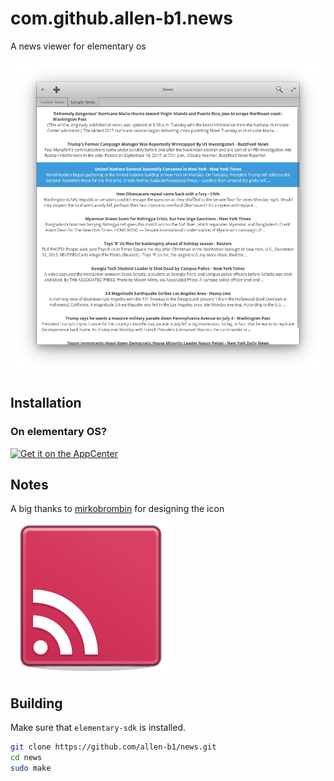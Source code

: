 # com.github.allen-b1.news
A news viewer for elementary os

![Screenshot](screenshot.png)

## Installation
### On elementary OS?

<a href="https://appcenter.elementary.io/com.github.allen-b1.news"><img src="https://appcenter.elementary.io/badge.svg" alt="Get it on the AppCenter"></a>

## Notes
A big thanks to [mirkobrombin](https://github.com/mirkobrombin) for designing the icon  
![this one](data/com.github.allen-b1.news.svg)

## Building
Make sure that `elementary-sdk` is installed.

```bash
git clone https://github.com/allen-b1/news.git
cd news
sudo make
```
